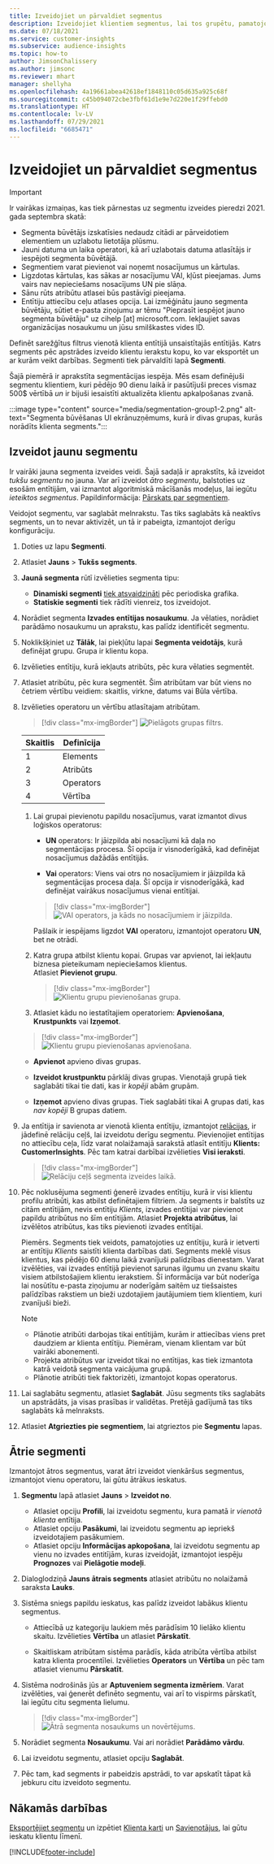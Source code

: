 ```yaml
---
title: Izveidojiet un pārvaldiet segmentus
description: Izveidojiet klientiem segmentus, lai tos grupētu, pamatojoties uz dažādiem atribūtiem.
ms.date: 07/18/2021
ms.service: customer-insights
ms.subservice: audience-insights
ms.topic: how-to
author: JimsonChalissery
ms.author: jimsonc
ms.reviewer: mhart
manager: shellyha
ms.openlocfilehash: 4a19661abea42618ef1848110c05d635a925c68f
ms.sourcegitcommit: c45b094072cbe3fbf61d1e9e7d220e1f29ffebd0
ms.translationtype: HT
ms.contentlocale: lv-LV
ms.lasthandoff: 07/29/2021
ms.locfileid: "6685471"
---
```

# <a name="create-and-manage-segments"></a>Izveidojiet un pārvaldiet segmentus

> [!IMPORTANT]
> Ir vairākas izmaiņas, kas tiek pārnestas uz segmentu izveides pieredzi 2021. gada septembra skatā: 
> - Segmenta būvētājs izskatīsies nedaudz citādi ar pārveidotiem elementiem un uzlabotu lietotāja plūsmu.
> - Jauni datuma un laika operatori, kā arī uzlabotais datuma atlasītājs ir iespējoti segmenta būvētājā.
> - Segmentiem varat pievienot vai noņemt nosacījumus un kārtulas. 
> - Ligzdotas kārtulas, kas sākas ar nosacījumu VAI, kļūst pieejamas. Jums vairs nav nepieciešams nosacījums UN pie slāņa.
> - Sānu rūts atribūtu atlasei būs pastāvīgi pieejama.
> - Entītiju attiecību ceļu atlases opcija.
> Lai izmēģinātu jauno segmenta būvētāju, sūtiet e-pasta ziņojumu ar tēmu "Pieprasīt iespējot jauno segmenta būvētāju" uz cihelp [at] microsoft.com. Iekļaujiet savas organizācijas nosaukumu un jūsu smilškastes vides ID.

Definēt sarežģītus filtrus vienotā klienta entītijā unsaistītajās entītijās. Katrs segments pēc apstrādes izveido klientu ierakstu kopu, ko var eksportēt un ar kurām veikt darbības. Segmenti tiek pārvaldīti lapā **Segmenti**. 

Šajā piemērā ir aprakstīta segmentācijas iespēja. Mēs esam definējuši segmentu klientiem, kuri pēdējo 90 dienu laikā ir pasūtījuši preces vismaz 500$ vērtībā *un* ir bijuši iesaistīti aktualizēta klientu apkalpošanas zvanā.

:::image type="content" source="media/segmentation-group1-2.png" alt-text="Segmenta būvēšanas UI ekrānuzņēmums, kurā ir divas grupas, kurās norādīts klienta segments.":::

## <a name="create-a-new-segment"></a>Izveidot jaunu segmentu

Ir vairāki jauna segmenta izveides veidi. Šajā sadaļā ir aprakstīts, kā izveidot *tukšu segmentu* no jauna. Var arī izveidot *ātro segmentu*, balstoties uz esošām entītijām, vai izmantot algoritmiskā mācīšanās modeļus, lai iegūtu *ieteiktos segmentus*. Papildinformācija: [Pārskats par segmentiem](segments.md).

Veidojot segmentu, var saglabāt melnrakstu. Tas tiks saglabāts kā neaktīvs segments, un to nevar aktivizēt, un tā ir pabeigta, izmantojot derīgu konfigurāciju.

1. Doties uz lapu **Segmenti**.

1. Atlasiet **Jauns** > **Tukšs segments**.

1. **Jaunā segmenta** rūtī izvēlieties segmenta tipu:

   - **Dinamiski segmenti** [tiek atsvaidzināti](segments.md#refresh-segments) pēc periodiska grafika.
   - **Statiskie segmenti** tiek rādīti vienreiz, tos izveidojot.

1. Norādiet segmenta **Izvades entītijas nosaukumu**. Ja vēlaties, norādiet parādāmo nosaukumu un aprakstu, kas palīdz identificēt segmentu.

1. Noklikšķiniet uz **Tālāk**, lai piekļūtu lapai **Segmenta veidotājs**, kurā definējat grupu. Grupa ir klientu kopa.

1. Izvēlieties entītiju, kurā iekļauts atribūts, pēc kura vēlaties segmentēt.

1. Atlasiet atribūtu, pēc kura segmentēt. Šim atribūtam var būt viens no četriem vērtību veidiem: skaitlis, virkne, datums vai Būla vērtība.

1. Izvēlieties operatoru un vērtību atlasītajam atribūtam.

   > [!div class="mx-imgBorder"]
   > ![Pielāgots grupas filtrs.](media/customer-group-numbers.png "Klientu grupas filtrs")

   |Skaitlis |Definīcija  |
   |---------|---------|
   |1     |Elements          |
   |2     |Atribūts          |
   |3    |Operators         |
   |4    |Vērtība         |

   1. Lai grupai pievienotu papildu nosacījumus, varat izmantot divus loģiskos operatorus:

      - **UN** operators: Ir jāizpilda abi nosacījumi kā daļa no segmentācijas procesa. Šī opcija ir visnoderīgākā, kad definējat nosacījumus dažādās entītijās.

      - **Vai** operators: Viens vai otrs no nosacījumiem ir jāizpilda kā segmentācijas procesa daļa. Šī opcija ir visnoderīgākā, kad definējat vairākus nosacījumus vienai entītijai.

      > [!div class="mx-imgBorder"]
      > ![VAI operators, ja kāds no nosacījumiem ir jāizpilda.](media/segmentation-either-condition.png "VAI operators, ja kāds no nosacījumiem ir jāizpilda")

      Pašlaik ir iespējams ligzdot **VAI** operatoru, izmantojot operatoru **UN**, bet ne otrādi.

   1. Katra grupa atbilst klientu kopai. Grupas var apvienot, lai iekļautu biznesa pieteikumam nepieciešamos klientus.    
   Atlasiet **Pievienot grupu**.

      > [!div class="mx-imgBorder"]
      > ![Klientu grupu pievienošanas grupa.](media/customer-group-add-group.png "Klientu grupu pievienošanas grupa")

   1. Atlasiet kādu no iestatītajiem operatoriem: **Apvienošana**, **Krustpunkts** vai **Izņemot**.

   > [!div class="mx-imgBorder"]
   > ![Klientu grupu pievienošanas apvienošana.](media/customer-group-union.png "Klientu grupu pievienošanas apvienošana")

   - **Apvienot** apvieno divas grupas.

   - **Izveidot krustpunktu** pārklāj divas grupas. Vienotajā grupā tiek saglabāti tikai tie dati, kas ir *kopēji* abām grupām.

   - **Izņemot** apvieno divas grupas. Tiek saglabāti tikai A grupas dati, kas *nav kopēji* B grupas datiem.

1. Ja entītija ir savienota ar vienotā klienta entītiju, izmantojot [relācijas](relationships.md), ir jādefinē relāciju ceļš, lai izveidotu derīgu segmentu. Pievienojiet entītijas no attiecību ceļa, līdz varat nolaižamajā sarakstā atlasīt entitīju **Klients: CustomerInsights**. Pēc tam katrai darbībai izvēlieties **Visi ieraksti**.

   > [!div class="mx-imgBorder"]
   > ![Relāciju ceļš segmenta izveides laikā.](media/segments-multiple-relationships.png "Relāciju ceļš segmenta izveides laikā")

1. Pēc noklusējuma segmenti ģenerē izvades entītiju, kurā ir visi klientu profilu atribūti, kas atbilst definētajiem filtriem. Ja segments ir balstīts uz citām entītijām, nevis entītiju *Klients*, izvades entītijai var pievienot papildu atribūtus no šīm entītijām. Atlasiet **Projekta atribūtus**, lai izvēlētos atribūtus, kas tiks pievienoti izvades entītijai.  
  
   Piemērs. Segments tiek veidots, pamatojoties uz entītiju, kurā ir ietverti ar entītiju *Klients* saistīti klienta darbības dati. Segments meklē visus klientus, kas pēdējo 60 dienu laikā zvanījuši palīdzības dienestam. Varat izvēlēties, vai izvades entītijā pievienot sarunas ilgumu un zvanu skaitu visiem atbilstošajiem klientu ierakstiem. Šī informācija var būt noderīga lai nosūtītu e-pasta ziņojumu ar noderīgām saitēm uz tiešsaistes palīdzības rakstiem un bieži uzdotajiem jautājumiem tiem klientiem, kuri zvanījuši bieži.

   > [!NOTE]
   > - Plānotie atribūti darbojas tikai entītijām, kurām ir attiecības viens pret daudziem ar klienta entītiju. Piemēram, vienam klientam var būt vairāki abonementi.
   > - Projekta atribūtus var izveidot tikai no entītijas, kas tiek izmantota katrā veidotā segmenta vaicājuma grupā.
   > - Plānotie atribūti tiek faktorizēti, izmantojot kopas operatorus.

1. Lai saglabātu segmentu, atlasiet **Saglabāt**. Jūsu segments tiks saglabāts un apstrādāts, ja visas prasības ir validētas. Pretējā gadījumā tas tiks saglabāts kā melnraksts.

1. Atlasiet **Atgriezties pie segmentiem**, lai atgrieztos pie **Segmentu** lapas.



## <a name="quick-segments"></a>Ātrie segmenti

Izmantojot ātros segmentus, varat ātri izveidot vienkāršus segmentus, izmantojot vienu operatoru, lai gūtu ātrākus ieskatus.

1. **Segmentu** lapā atlasiet **Jauns** > **Izveidot no**.

   - Atlasiet opciju **Profili**, lai izveidotu segmentu, kura pamatā ir *vienotā klienta* entītija.
   - Atlasiet opciju **Pasākumi**, lai izveidotu segmentu ap iepriekš izveidotajiem pasākumiem.
   - Atlasiet opciju **Informācijas apkopošana**, lai izveidotu segmentu ap vienu no izvades entitījām, kuras izveidojāt, izmantojot iespēju **Prognozes** vai **Pielāgotie modeļi**.

2. Dialoglodziņā **Jauns ātrais segments** atlasiet atribūtu no nolaižamā saraksta **Lauks**.

3. Sistēma sniegs papildu ieskatus, kas palīdz izveidot labākus klientu segmentus.
   - Attiecībā uz kategoriju laukiem mēs parādīsim 10 lielāko klientu skaitu. Izvēlieties **Vērtība** un atlasiet **Pārskatīt**.

   - Skaitliskam atribūtam sistēma parādīs, kāda atribūta vērtība atbilst katra klienta procentīlei. Izvēlieties **Operators** un **Vērtība** un pēc tam atlasiet vienumu **Pārskatīt**.

4. Sistēma nodrošinās jūs ar **Aptuveniem segmenta izmēriem**. Varat izvēlēties, vai ģenerēt definēto segmentu, vai arī to vispirms pārskatīt, lai iegūtu citu segmenta lielumu.

    > [!div class="mx-imgBorder"]
    > ![Ātrā segmenta nosaukums un novērtējums.](media/quick-segment-name.png "Ātrā segmenta nosaukums un novērtējums")

5. Norādiet segmenta **Nosaukumu**. Vai ari norādiet **Parādāmo vārdu**.

6. Lai izveidotu segmentu, atlasiet opciju **Saglabāt**.

7. Pēc tam, kad segments ir pabeidzis apstrādi, to var apskatīt tāpat kā jebkuru citu izveidoto segmentu.

## <a name="next-steps"></a>Nākamās darbības

[Eksportējiet segmentu](export-destinations.md) un izpētiet [Klienta karti](customer-card-add-in.md) un [Savienotājus](export-power-bi.md), lai gūtu ieskatu klientu līmenī.

[!INCLUDE[footer-include](../includes/footer-banner.md)]
